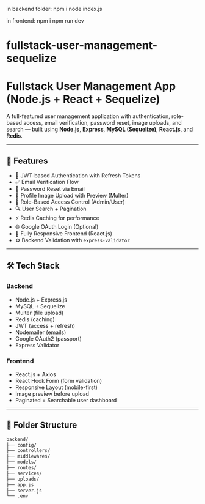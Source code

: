 in backend folder: 
npm i 
node index.js

in frontend:
npm i 
npm run dev

# fullstack-user-management-sequelize
# Fullstack User Management App (Node.js + React + Sequelize)

A full-featured user management application with authentication, role-based access, email verification, password reset, image uploads, and search — built using **Node.js**, **Express**, **MySQL (Sequelize)**, **React.js**, and **Redis**.

---

## 🚀 Features

- 🔐 JWT-based Authentication with Refresh Tokens
- ✅ Email Verification Flow
- 🔁 Password Reset via Email
- 📸 Profile Image Upload with Preview (Multer)
- 👥 Role-Based Access Control (Admin/User)
- 🔍 User Search + Pagination
- ⚡ Redis Caching for performance
- 🌐 Google OAuth Login (Optional)
- 📱 Fully Responsive Frontend (React.js)
- ⚙️ Backend Validation with `express-validator`

---

## 🛠️ Tech Stack

### Backend
- Node.js + Express.js
- MySQL + Sequelize
- Multer (file upload)
- Redis (caching)
- JWT (access + refresh)
- Nodemailer (emails)
- Google OAuth2 (passport)
- Express Validator

### Frontend
- React.js + Axios
- React Hook Form (form validation)
- Responsive Layout (mobile-first)
- Image preview before upload
- Paginated + Searchable user dashboard

---

## 📁 Folder Structure

```bash
backend/
├── config/
├── controllers/
├── middlewares/
├── models/
├── routes/
├── services/
├── uploads/
├── app.js
├── server.js
└── .env
